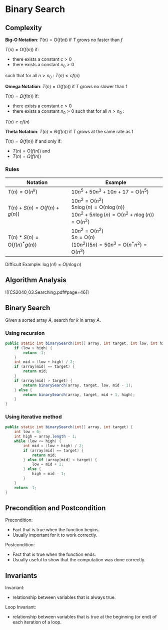 # Binary Search

## Complexity

**Big-O Notation**: $T(\mathrm{n})=\mathrm{O}(f(n))$ if $T$ grows no faster than $f$

$T(n)=\mathrm{O}(f(n)) \text { if: }$

- there exists a constant $c>0$
- there exists a constant $n_0>0$

such that for all $n>n_0$ :
$T(n) \leq c f(n)$

**Omega Notation**: $T(n)=\Omega(f(n))$ if $T$ grows no slower than $\mathrm{f}$

$T(n)=\Omega(f(n)) \text { if: }$

- there exists a constant $c>0$
- there exists a constant $n_0>0$ such that for all $n>n_0$ :

$T(n) \geq c f(n)$

**Theta Notation**: $T(n)=\Theta(f(n))$ if $T$ grows at the same rate as $\mathrm{f}$

$T(n)=\Theta(f(n)) \text { if and only if: }$

- $T(n)=\mathrm{O}(f(n)) \text { and }$
- $T(n)=\Omega(f(n))$


### Rules

| Notation                                         | Example                                                                                                                                                                    |
| ------------------------------------------------ | -------------------------------------------------------------------------------------------------------------------------------------------------------------------------- |
| $T(n)=\mathrm{O}\left(n^k\right)$                | $10 n^5+50 n^3+10 n+17=\mathrm{O}\left(n^5\right)$                                                                                                                         |
| $T(n)+S(n)=O(f(n)+g(n))$                         | $10 n^2=\mathrm{O}\left(n^2\right)$<br>$5 n \log (n)=\mathrm{O}(n \log (n))$<br>$10 n^2+5 n \log (n)=\mathrm{O}\left(n^2+n \log (n)\right)=\mathrm{O}\left(n^2\right)$<br> |
| $T(n) * S(n)=\mathrm{O}\left(f(n)^* g(n)\right)$ | $10 n^2=\mathrm{O}\left(n^2\right)$<br>$5 n=\mathrm{O}(n)$<br>$\left(10 n^2\right)(5 n)=50 n^3=\mathrm{O}\left(n^* n^2\right)=\mathrm{O}\left(n^3\right)$                                                                                                                                                                           |

Difficult Example: $\log (n !)= O(n \log n)$

## Algorithm Analysis

![[CS2040_03.Searching.pdf#page=46]]

## Binary Search

Given a sorted array $A$, search for $k$ in array $A$.

### Using recursion

```java
public static int binarySearch(int[] array, int target, int low, int high) {
    if (low > high) {
        return -1;
    }
    int mid = (low + high) / 2;
    if (array[mid] == target) {
        return mid;
    }
    if (array[mid] > target) {
        return binarySearch(array, target, low, mid - 1);
    } else {
        return binarySearch(array, target, mid + 1, high);
    }
}
```

### Using iterative method

```java
public static int binarySearch(int[] array, int target) {
    int low = 0;
    int high = array.length - 1;
    while (low <= high) {
        int mid = (low + high) / 2;
        if (array[mid] == target) {
            return mid;
        } else if (array[mid] < target) {
            low = mid + 1;
        } else {
            high = mid - 1;
        }
    }
    return -1;
}
```

## Precondition and Postcondition

Precondition:

- Fact that is true when the function begins.
- Usually important for it to work correctly.

Postcondition:

- Fact that is true when the function ends.
- Usually useful to show that the computation was done correctly.

## Invariants

Invariant:

- relationship between variables that is always true.

Loop Invariant:

- relationship between variables that is true at the beginning (or end) of each iteration of a loop.